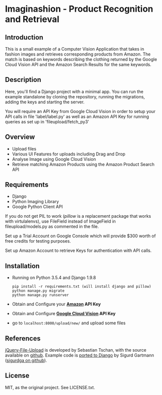 # Imaginashion - Product Recognition and Retrieval

## Introduction

This is a small example of a Computer Vision Application that takes in fashion images and retrieves corresponding products from Amazon. The match is based on keywords describing the clothing returned by the Google Cloud Vision API and the Amazon Search Results for the same keywords.

## Description

Here, you'll find a Django project with a minimal app. You can run the example standalone by cloning the repository, running the migrations, adding the keys and starting the server.

You will require an API Key from Google Cloud Vision in order to setup your API calls in file 'label/label.py' as well as an Amazon API Key for running queries as set up in 'fileupload/fetch_py3'


## Overview

* Upload files
* Various UI Features for uploads including Drag and Drop
* Analyse Image using Google Cloud Vision
* Retrieve matching Amazon Products using the Amazon Product Search API


## Requirements

* Django
* Python Imaging Library
* Google Python Client API

If you do not get PIL to work (_pillow_ is a replacement package that works
with virtulalenvs), use FileField instead of ImageField in
fileupload/models.py as commented in the file.

Set up a Trial Account on Google Console which will provide $300 worth of free credits for testing purposes.

Set up Amazon Account to retrieve Keys for authentication with API calls.


## Installation

* Running on Python 3.5.4 and Django 1.9.8

      pip install -r requirements.txt (will install django and pillow)
      python manage.py migrate
      python manage.py runserver
      
* Obtain and Configure your **[Amazon](https://docs.aws.amazon.com/AWSECommerceService/latest/DG/ItemSearch.html) API Key**
* Obtain and Configure **[Google Cloud Vision](https://cloud.google.com/vision/) API Key**
* go to `localhost:8000/upload/new/` and upload some files


## References

[jQuery-File-Upload](http://aquantum-demo.appspot.com/file-upload) is developed by Sebastian Tschan, with the source available on [github](https://github.com/blueimp/jQuery-File-Upload). Example code is [ported to Django](https://github.com/sigurdga/django-jquery-file-upload) by Sigurd Gartmann ([sigurdga on github](https://github.com/sigurdga/)).


## License

MIT, as the original project. See LICENSE.txt.
